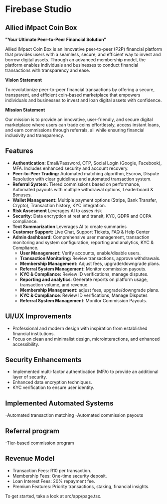 # Firebase Studio

## Allied iMpact Coin Box

**"Your Ultimate Peer-to-Peer Financial Solution"**

Allied iMpact Coin Box is an innovative peer-to-peer (P2P) financial platform that provides users with a seamless, secure, and efficient way to invest and borrow digital assets. Through an advanced membership model, the platform enables individuals and businesses to conduct financial transactions with transparency and ease.

**Vision Statement**

To revolutionize peer-to-peer financial transactions by offering a secure, transparent, and efficient coin-based marketplace that empowers individuals and businesses to invest and loan digital assets with confidence.

**Mission Statement**

Our mission is to provide an innovative, user-friendly, and secure digital marketplace where users can trade coins effortlessly, access instant loans, and earn commissions through referrals, all while ensuring financial inclusivity and transparency.

## Features

- **Authentication:** Email/Password, OTP, Social Login (Google, Facebook), MFA. Includes enhanced security and account recovery.
- **Peer-to-Peer Trading:** Automated matching algorithm, Escrow, Dispute Resolution with clear guidelines and automated transaction system.
- **Referral System:** Tiered commissions based on performance, Automated payouts with multiple withdrawal options, Leaderboard & Bonuses.
- **Wallet Management:** Multiple payment options (Stripe, Bank Transfer, Crypto), Transaction history, KYC integration.
- **Risk Assesment** Leverages AI to asses risk
- **Security:** Data encryption at rest and transit, KYC, GDPR and CCPA compliance.
- **Text Summarization** Leverages AI to create summaries
- **Customer Support:** Live Chat, Support Tickets, FAQ &amp; Help Center
- **Admin dashboard:** Comprehensive user management, transaction monitoring and system configuration, reporting and analytics, KYC &amp; Compliance.
    - **User Management:** Verify accounts, enable/disable users.
    - **Transaction Monitoring:** Review transactions, approve withdrawals.
    - **Membership Management:** Adjust fees, upgrade/downgrade plans.
    - **Referral System Management:** Monitor commission payouts.
    - **KYC &amp; Compliance:** Review ID verifications, manage disputes.
    - **Reporting and analytics**: Generate reports on platform usage, transaction volume, and revenue.
    - **Membership Management**: adjust fees, upgrade/downgrade plans.
    - **KYC &amp; Compliance**: Review ID verifications, Manage Disputes
    - **Referral System Management**: Monitor Commission Payouts.

## UI/UX Improvements

- Professional and modern design with inspiration from established financial institutions.
- Focus on clean and minimalist design, microinteractions, and enhanced accessibility.

## Security Enhancements

- Implemented multi-factor authentication (MFA) to provide an additional layer of security.
- Enhanced data encryption techniques.
- KYC verification to ensure user identity.

## Implemented Automated Systems

-Automated transaction matching
-Automated commission payouts

## Referral program

-Tier-based commission program

## Revenue Model

- Transaction Fees: R10 per transaction.
- Membership Fees: One-time security deposit.
- Loan Interest Fees: 20% repayment fee.
- Premium Features: Priority transactions, staking, financial insights.

To get started, take a look at src/app/page.tsx.
